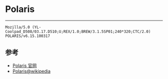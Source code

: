 
# Polaris

----

```
Mozilla/5.0 (YL-Coolpad_D508/03.17.D510;U;REX/1.0;BREW/3.1.5SP01;240*320;CTC/2.0) POLARIS/v6.15.100317
```

## 参考

* [Polaris 官网](https://www.infraware.co.kr/)
* [Polaris@wikipedia](http://en.wikipedia.org/wiki/Polaris_Browser)

